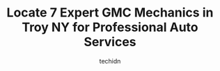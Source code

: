 ---
layout: ampstory
image: https://images.unsplash.com/photo-1639928844164-e530cf328bff?ixlib=rb-4.0.3&ixid=MnwxMjA3fDB8MHxwaG90by1wYWdlfHx8fGVufDB8fHx8&auto=format&fit=crop&w=640&h=853&q=80
author: techidn
featured: false
description: When it comes to maintaining and repairing your vehicle in Troy NY, USA, you deserve nothing but the best. Thats why the 7 best GMC Mechanic in the area are here to offer their expertise, e
title: Locate 7 Expert GMC Mechanics in Troy NY for Professional Auto Services
cover:
   title: Locate 7 Expert GMC Mechanics in Troy NY for Professional Auto Services
   subtitle: Rickpate
   background: https://images.unsplash.com/photo-1639928844164-e530cf328bff?ixlib=rb-4.0.3&ixid=MnwxMjA3fDB8MHxwaG90by1wYWdlfHx8fGVufDB8fHx8&auto=format&fit=crop&w=640&h=853&q=80

pages: 
 - layout: thirds
   top: <h1>#1 2010 Auto Sales</h1>
   bottom: "<p>2021 LOADED Malibu is my 4th or 5th vehicle that Ive gotten from Mark, he makes the car buying (or just looking) process painless, hes experienced, fair, and extremely </p>"
   background: https://www.knot35.com/toplist/wp-content/uploads/2023/06/best-gmc-mechanic-1-in-troy-ny-1685839017.jpeg
   backgroundblur: true
 - layout: thirds
   top: <h1>#2 Troys Best Auto Body Shop Inc.</h1>
   bottom: "<p>3102 7th Ave, Troy, NY 12180, United States</p>"
   background: https://www.knot35.com/toplist/wp-content/uploads/2023/06/best-gmc-mechanic-2-in-troy-ny-1685839017.jpeg
   cta:
      link: https://www.knot35.com/toplist/locate-7-expert-gmc-mechanics-in-troy-ny-for-professional-auto-services/
      text: Locate 7 Expert GMC Mechanics in Troy NY for Professional Auto Services
 - layout: thirds
   top: <h1>#3 Firestone Complete Auto Care</h1>
   bottom: "<p>124 Congress St, Troy, NY 12180, United States</p>"
   background: https://www.knot35.com/toplist/wp-content/uploads/2023/06/best-gmc-mechanic-3-in-troy-ny-1685839017.jpeg
   cta:
      link: https://www.knot35.com/toplist/locate-7-expert-gmc-mechanics-in-troy-ny-for-professional-auto-services/
      text: Locate 7 Expert GMC Mechanics in Troy NY for Professional Auto Services
 - layout: thirds
   top: <h1>#4 Whalen Automotive</h1>
   bottom: "<p>1003 9th Ave, Watervliet, NY 12189, United States</p>"
   background: https://images.unsplash.com/photo-1488554378835-f7acf46e6c98?ixlib=rb-4.0.3&ixid=MnwxMjA3fDB8MHxwaG90by1wYWdlfHx8fGVufDB8fHx8&auto=format&fit=crop&w=640&h=853&q=80
   cta:
      link: https://www.knot35.com/toplist/locate-7-expert-gmc-mechanics-in-troy-ny-for-professional-auto-services/
      text: Locate 7 Expert GMC Mechanics in Troy NY for Professional Auto Services
 - layout: thirds
   top: <h1>#5 Georges Auto Repair</h1>
   bottom: "<p>555 Congress St, Troy, NY 12180, United States</p>"
   background: https://images.unsplash.com/photo-1615749413727-825b59a857b5?ixlib=rb-4.0.3&ixid=MnwxMjA3fDB8MHxwaG90by1wYWdlfHx8fGVufDB8fHx8&auto=format&fit=crop&w=640&h=853&q=80
   cta:
      link: https://www.knot35.com/toplist/locate-7-expert-gmc-mechanics-in-troy-ny-for-professional-auto-services/
      text: Locate 7 Expert GMC Mechanics in Troy NY for Professional Auto Services
 - layout: thirds
   top: <h1>#6 Kneers Towing & Auto Parts</h1>
   bottom: "<p>1390 NY-7, Troy, NY 12180, United States</p>"
   background: https://images.unsplash.com/photo-1614648718611-0635f29016cb?ixlib=rb-4.0.3&ixid=MnwxMjA3fDB8MHxwaG90by1wYWdlfHx8fGVufDB8fHx8&auto=format&fit=crop&w=640&h=853&q=80
   cta:
      link: https://www.knot35.com/toplist/locate-7-expert-gmc-mechanics-in-troy-ny-for-professional-auto-services/
      text: Locate 7 Expert GMC Mechanics in Troy NY for Professional Auto Services
 - layout: thirds
   top: <h1>#7 Tesman Service Station</h1>
   bottom: "<p>175 Speigletown Rd, Troy, NY 12182, United States</p>"
   background: https://images.unsplash.com/photo-1567095761054-7a02e69e5c43?ixlib=rb-4.0.3&ixid=MnwxMjA3fDB8MHxwaG90by1wYWdlfHx8fGVufDB8fHx8&auto=format&fit=crop&w=640&h=853&q=80
   cta:
      link: https://www.knot35.com/toplist/locate-7-expert-gmc-mechanics-in-troy-ny-for-professional-auto-services/
      text: Locate 7 Expert GMC Mechanics in Troy NY for Professional Auto Services
 - layout: thirds
   middle: Continue reading...
   background: https://images.unsplash.com/photo-1489694553447-4c9339da310d?ixlib=rb-4.0.3&ixid=MnwxMjA3fDB8MHxwaG90by1wYWdlfHx8fGVufDB8fHx8&auto=format&fit=crop&w=640&h=853&q=80
   cta:
      link: https://www.knot35.com/toplist/locate-7-expert-gmc-mechanics-in-troy-ny-for-professional-auto-services/
      text: Locate 7 Expert GMC Mechanics in Troy NY for Professional Auto Services
      
---